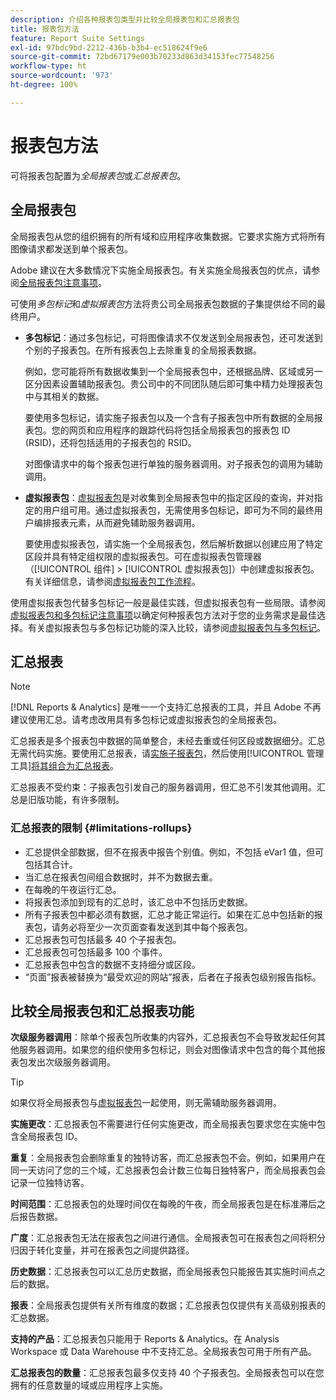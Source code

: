 ```yaml
---
description: 介绍各种报表包类型并比较全局报表包和汇总报表包
title: 报表包方法
feature: Report Suite Settings
exl-id: 97bdc9bd-2212-436b-b3b4-ec518624f9e6
source-git-commit: 72bd67179e003b70233d863d34153fec77548256
workflow-type: ht
source-wordcount: '973'
ht-degree: 100%

---
```


# 报表包方法

<!-- change filename since page name changed? -->

可将报表包配置为&#x200B;*全局报表包*&#x200B;或&#x200B;*汇总报表包*。

## 全局报表包

全局报表包从您的组织拥有的所有域和应用程序收集数据。它要求实施方式将所有图像请求都发送到单个报表包。

Adobe 建议在大多数情况下实施全局报表包。有关实施全局报表包的优点，请参阅[全局报表包注意事项](https://experienceleague.adobe.com/docs/analytics/implementation/prepare/global-rs.html)。

可使用&#x200B;*多包标记*&#x200B;和&#x200B;*虚拟报表包*&#x200B;方法将贵公司全局报表包数据的子集提供给不同的最终用户。

* **多包标记**：通过多包标记，可将图像请求不仅发送到全局报表包，还可发送到个别的子报表包。在所有报表包上去除重复的全局报表数据。

   例如，您可能将所有数据收集到一个全局报表包中，还根据品牌、区域或另一区分因素设置辅助报表包。贵公司中的不同团队随后即可集中精力处理报表包中与其相关的数据。

   要使用多包标记，请实施子报表包以及一个含有子报表包中所有数据的全局报表包。您的网页和应用程序的跟踪代码将包括全局报表包的报表包 ID (RSID)，还将包括适用的子报表包的 RSID。<!-- Wording/be more specific? And include any links? -->

   对图像请求中的每个报表包进行单独的服务器调用。对子报表包的调用为辅助调用。

* **虚拟报表包**：[虚拟报表包](/help/components/vrs/vrs-about.md)是对收集到全局报表包中的指定区段的查询，并对指定的用户组可用。通过虚拟报表包，无需使用多包标记，即可为不同的最终用户编排报表元素，从而避免辅助服务器调用。

   要使用虚拟报表包，请实施一个全局报表包，然后解析数据以创建应用了特定区段并具有特定组权限的虚拟报表包。可在虚拟报表包管理器（[!UICONTROL 组件] > [!UICONTROL 虚拟报表包]）中创建虚拟报表包。有关详细信息，请参阅[虚拟报表包工作流程](/help/components/vrs/c-workflow-vrs/vrs-workflow.md)。

使用虚拟报表包代替多包标记一般是最佳实践，但虚拟报表包有一些局限。请参阅[虚拟报表包和多包标记注意事项](/help/components/vrs/vrs-considerations.md)以确定何种报表包方法对于您的业务需求是最佳选择。有关虚拟报表包与多包标记功能的深入比较，请参阅[虚拟报表包与多包标记](/help/components/vrs/vrs-about.md#section_317E4D21CCD74BC38166D2F57D214F78)。

## 汇总报表

>[!NOTE]
>
>[!DNL Reports & Analytics] 是唯一一个支持汇总报表的工具，并且 Adobe 不再建议使用汇总。请考虑改用具有多包标记或虚拟报表包的全局报表包。

汇总报表是多个报表包中数据的简单整合，未经去重或任何区段或数据细分。汇总无需代码实施。要使用汇总报表，请[实施子报表包](/help/admin/c-manage-report-suites/c-new-report-suite/t-create-a-report-suite.md)，然后使用[!UICONTROL 管理工具][将其组合为汇总报表](/help/admin/c-manage-report-suites/t-rollups.md)。

汇总报表不受约束：子报表包引发自己的服务器调用，但汇总不引发其他调用。汇总是旧版功能，有许多限制。

### 汇总报表的限制 {#limitations-rollups}

* 汇总提供全部数据，但不在报表中报告个别值。例如，不包括 eVar1 值，但可包括其合计。
* 当汇总在报表包间组合数据时，并不为数据去重。
* 在每晚的午夜运行汇总。
* 将报表包添加到现有的汇总时，该汇总中不包括历史数据。
* 所有子报表包中都必须有数据，汇总才能正常运行。如果在汇总中包括新的报表包，请务必将至少一次页面查看发送到其中每个报表包。
* 汇总报表包可包括最多 40 个子报表包。
* 汇总报表包可包括最多 100 个事件。
* 汇总报表包中包含的数据不支持细分或区段。
* “页面”报表被替换为“最受欢迎的网站”报表，后者在子报表包级别报告指标。

## 比较全局报表包和汇总报表功能

**次级服务器调用**：除单个报表包所收集的内容外，汇总报表包不会导致发起任何其他服务器调用。如果您的组织使用多包标记，则会对图像请求中包含的每个其他报表包发出次级服务器调用。

>[!TIP]
>
>如果仅将全局报表包与[虚拟报表包](/help/components/vrs/vrs-considerations.md)一起使用，则无需辅助服务器调用。

**实施更改**：汇总报表包不需要进行任何实施更改，而全局报表包要求您在实施中包含全局报表包 ID。

**重复**：全局报表包会删除重复的独特访客，而汇总报表包不会。例如，如果用户在同一天访问了您的三个域，汇总报表包会计数三位每日独特客户，而全局报表包会记录一位独特访客。

**时间范围**：汇总报表包的处理时间仅在每晚的午夜，而全局报表包是在标准滞后之后报告数据。

**广度**：汇总报表包无法在报表包之间进行通信。全局报表包可在报表包之间将积分归因于转化变量，并可在报表包之间提供路径。

**历史数据**：汇总报表包可以汇总历史数据，而全局报表包只能报告其实施时间点之后的数据。

**报表**：全局报表包提供有关所有维度的数据；汇总报表包仅提供有关高级别报表的汇总数据。

**支持的产品**：汇总报表包只能用于 Reports &amp; Analytics。在 Analysis Workspace 或 Data Warehouse 中不支持汇总。全局报表包可用于所有产品。

**汇总报表包的数量**：汇总报表包最多仅支持 40 个子报表包。全局报表包可以在您拥有的任意数量的域或应用程序上实施。
